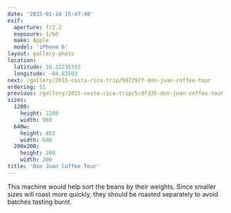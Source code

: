 ```yaml
---
date: '2015-01-14 15:47:48'
exif:
  aperture: f/2.2
  exposure: 1/60
  make: Apple
  model: 'iPhone 6'
layout: gallery-photo
location:
  latitude: 10.32235333
  longitude: -84.83503
next: /gallery/2015-costa-rica-trip/507297f-don-juan-coffee-tour
ordering: 51
previous: /gallery/2015-costa-rica-trip/5cdf335-don-juan-coffee-tour
sizes:
  1280:
    height: 1280
    width: 960
  640w:
    height: 853
    width: 640
  200x200:
    height: 200
    width: 200
title: 'Don Juan Coffee Tour'
---
```


This machine would help sort the beans by their weights. Since smaller sizes will roast more quickly, they should be roasted separately to avoid batches tasting burnt.
